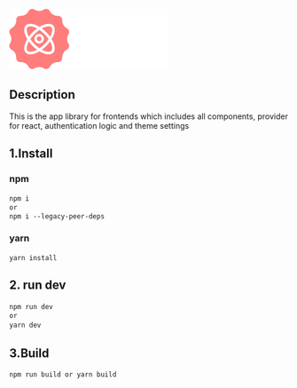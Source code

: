 ![Logo](./.docs/images/logo.svg)

## Description

This is the app library for frontends which includes all components, provider for react, authentication logic and theme settings

## 1.Install

### npm

```
npm i
or
npm i --legacy-peer-deps
```

### yarn

```
yarn install
```

## 2. run dev
```sh
npm run dev
or
yarn dev
```

## 3.Build

```sh
npm run build or yarn build
```
